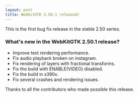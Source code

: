```yaml
---
layout: post
title: WebKitGTK 2.50.1 released!
---
```


This is the first bug fix release in the stable 2.50 series.

### What's new in the WebKitGTK 2.50.1 release?

 - Improve text rendering performance.
 - Fix audio playback broken on instagram.
 - Fix rendering of layers with fractional transforms.
 - Fix the build with ENABLE(VIDEO) disabled.
 - Fix the build in s390x.
 - Fix several crashes and rendering issues.

Thanks to all the contributors who made possible this release.